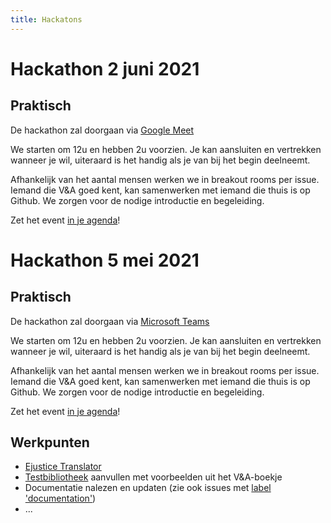 ```yaml
---
title: Hackatons
---
```

# Hackathon 2 juni 2021

## Praktisch
De hackathon zal doorgaan via [Google Meet](https://meet.google.com/fnt-yuei-wgb?authuser=0)

We starten om 12u en hebben 2u voorzien. Je kan aansluiten en vertrekken wanneer je wil, uiteraard is het handig als je van bij het begin deelneemt.

Afhankelijk van het aantal mensen werken we in breakout rooms per issue. Iemand die V&A goed kent, kan samenwerken met iemand die thuis is op Github. We zorgen voor de nodige introductie en begeleiding.

Zet het event [in je agenda](https://v-a-collaboration.github.io/v-en-a/hackathon2.ics)!


# Hackathon 5 mei 2021

## Praktisch
De hackathon zal doorgaan via [Microsoft Teams](https://teams.microsoft.com/l/meetup-join/19%3ameeting_ZGYwY2MxMWItMzczOS00ZmMyLTk3NzUtOTU4MjBmNzkwYzBm%40thread.v2/0?context=%7b%22Tid%22%3a%223973589b-9e40-4eb5-800e-b0b6383d1621%22%2c%22Oid%22%3a%228169e633-6dfd-45c3-828d-13ef4b5e7e95%22%7d)

We starten om 12u en hebben 2u voorzien. Je kan aansluiten en vertrekken wanneer je wil, uiteraard is het handig als je van bij het begin deelneemt.

Afhankelijk van het aantal mensen werken we in breakout rooms per issue. Iemand die V&A goed kent, kan samenwerken met iemand die thuis is op Github. We zorgen voor de nodige introductie en begeleiding.

Zet het event [in je agenda](https://v-a-collaboration.github.io/v-en-a/hackathon1.ics)!

## Werkpunten

- [Ejustice Translator ](https://github.com/V-A-collaboration/v-en-a/issues/68)
- [Testbibliotheek](https://github.com/V-A-collaboration/v-en-a/issues/32) aanvullen met voorbeelden uit het V&A-boekje
- Documentatie nalezen en updaten (zie ook issues met [label 'documentation'](https://github.com/V-A-collaboration/v-en-a/issues?q=is%3Aissue+is%3Aopen+label%3Adocumentation))
- ... 
